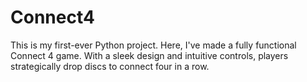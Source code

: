 # Connect4
 This is my first-ever Python project. Here, I've made a fully functional Connect 4 game. With a sleek design and intuitive controls, players strategically drop discs to connect four in a row. 
